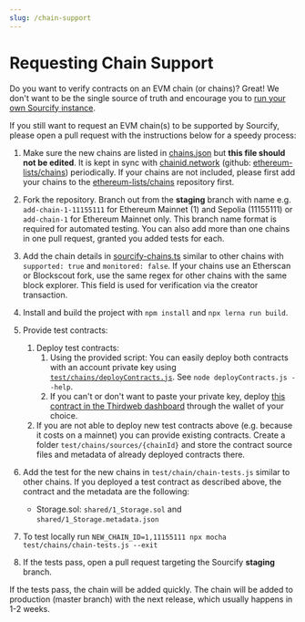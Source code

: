 ```yaml
---
slug: /chain-support
---
```


# Requesting Chain Support

Do you want to verify contracts on an EVM chain (or chains)? Great! We don't want to be the single source of truth and encourage you to [run your own Sourcify instance](/docs/docker-containers).

If you still want to request an EVM chain(s) to be supported by Sourcify, please open a pull request with the instructions below for a speedy process:

1. Make sure the new chains are listed in [chains.json](https://github.com/ethereum/sourcify/blob/staging/src/chains.json) but **this file should not be edited**. It is kept in sync with [chainid.network](https://chainid.network/chains.json) (github: [ethereum-lists/chains](https://github.com/ethereum-lists/chains)) periodically. If your chains are not included, please first add your chains to the [ethereum-lists/chains](https://github.com/ethereum-lists/chains) repository first.

1. Fork the repository. Branch out from the **staging** branch with name e.g. `add-chain-1-11155111` for Ethereum Mainnet (1) and Sepolia (11155111) or `add-chain-1` for Ethereum Mainnet only. This branch name format is required for automated testing. You can also add more than one chains in one pull request, granted you added tests for each.

1. Add the chain details in [sourcify-chains.ts](https://github.com/ethereum/sourcify/blob/staging/src/sourcify-chains.ts) similar to other chains with `supported: true` and `monitored: false`. If your chains use an Etherscan or Blockscout fork, use the same regex for other chains with the same block explorer. This field is used for verification via the creator transaction.

1. Install and build the project with `npm install` and `npx lerna run build`.

1. Provide test contracts:

   1. Deploy test contracts:
      1. Using the provided script: You can easily deploy both contracts with an account private key using [`test/chains/deployContracts.js`](https://github.com/ethereum/sourcify/blob/staging/test/chains/deployContracts.js). See `node deployContracts.js --help`.
      1. If you can't or don't want to paste your private key, deploy [this contract in the Thirdweb dashboard](https://thirdweb.com/0xAA6042aa65eb93C6439cDaeBC27B3bd09c5DFe94/Storage) through the wallet of your choice.
   2. If you are not able to deploy new test contracts above (e.g. because it costs on a mainnet) you can provide existing contracts. Create a folder `test/chains/sources/{chainId}` and store the contract source files and metadata of already deployed contracts there.

1. Add the test for the new chains in `test/chain/chain-tests.js` similar to other chains. If you deployed a test contract as described above, the contract and the metadata are the following:

   - Storage.sol: `shared/1_Storage.sol` and `shared/1_Storage.metadata.json`

1. To test locally run `NEW_CHAIN_ID=1,11155111 npx mocha test/chains/chain-tests.js --exit`

1. If the tests pass, open a pull request targeting the Sourcify **staging** branch.

If the tests pass, the chain will be added quickly. The chain will be added to production (master branch) with the next release, which usually happens in 1-2 weeks.
